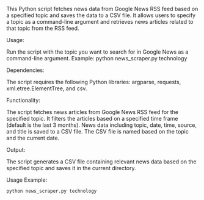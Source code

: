 This Python script fetches news data from Google News RSS feed based on a specified topic and saves the data to a CSV file. It allows users to specify a topic as a command-line argument and retrieves news articles related to that topic from the RSS feed.

Usage:

Run the script with the topic you want to search for in Google News as a command-line argument.
Example: python news_scraper.py technology

Dependencies:

The script requires the following Python libraries: argparse, requests, xml.etree.ElementTree, and csv.

Functionality:

The script fetches news articles from Google News RSS feed for the specified topic.
It filters the articles based on a specified time frame (default is the last 3 months).
News data including topic, date, time, source, and title is saved to a CSV file.
The CSV file is named based on the topic and the current date.

Output:

The script generates a CSV file containing relevant news data based on the specified topic and saves it in the current directory.

Usage Example:

    python news_scraper.py technology
